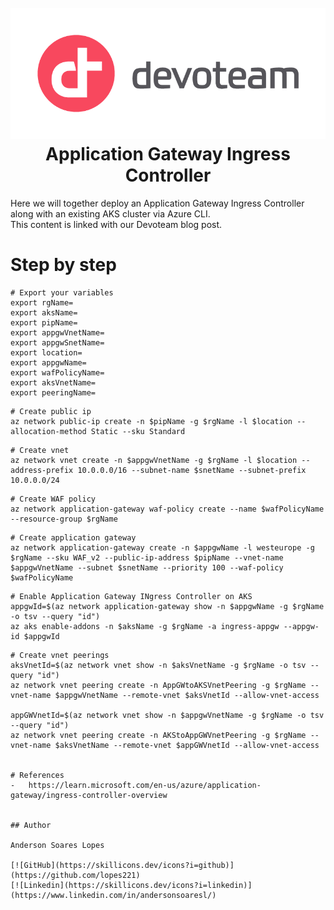 <h1 align="center">
  <br>
<img src="docs/images/dev_logo_rvb.png"  alt="accessibility text">
  <br>
  Application Gateway Ingress Controller
  
  <br>
</h1>


Here we will together deploy an Application Gateway Ingress Controller along with an existing AKS cluster via Azure CLI. <br>
This content is linked with our Devoteam blog post.


# Step by step

```
# Export your variables
export rgName=
export aksName=
export pipName=
export appgwVnetName=
export appgwSnetName=
export location=
export appgwName=
export wafPolicyName=
export aksVnetName=
export peeringName=

```

```
# Create public ip
az network public-ip create -n $pipName -g $rgName -l $location --allocation-method Static --sku Standard
```

```
# Create vnet
az network vnet create -n $appgwVnetName -g $rgName -l $location --address-prefix 10.0.0.0/16 --subnet-name $snetName --subnet-prefix 10.0.0.0/24 
```

```
# Create WAF policy
az network application-gateway waf-policy create --name $wafPolicyName --resource-group $rgName
```

```
# Create application gateway
az network application-gateway create -n $appgwName -l westeurope -g $rgName --sku WAF_v2 --public-ip-address $pipName --vnet-name $appgwVnetName --subnet $snetName --priority 100 --waf-policy $wafPolicyName
```


```
# Enable Application Gateway INgress Controller on AKS
appgwId=$(az network application-gateway show -n $appgwName -g $rgName -o tsv --query "id") 
az aks enable-addons -n $aksName -g $rgName -a ingress-appgw --appgw-id $appgwId
```



```
# Create vnet peerings
aksVnetId=$(az network vnet show -n $aksVnetName -g $rgName -o tsv --query "id")
az network vnet peering create -n AppGWtoAKSVnetPeering -g $rgName --vnet-name $appgwVnetName --remote-vnet $aksVnetId --allow-vnet-access

appGWVnetId=$(az network vnet show -n $appgwVnetName -g $rgName -o tsv --query "id")
az network vnet peering create -n AKStoAppGWVnetPeering -g $rgName --vnet-name $aksVnetName --remote-vnet $appGWVnetId --allow-vnet-access


# References
-   https://learn.microsoft.com/en-us/azure/application-gateway/ingress-controller-overview


## Author

Anderson Soares Lopes

[![GitHub](https://skillicons.dev/icons?i=github)](https://github.com/lopes221)
[![Linkedin](https://skillicons.dev/icons?i=linkedin)](https://www.linkedin.com/in/andersonsoaresl/)